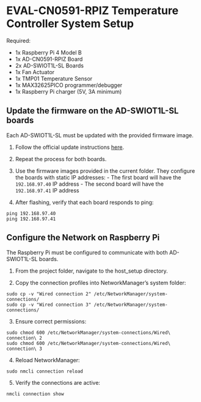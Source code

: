 # EVAL-CN0591-RPIZ Temperature Controller System Setup

Required:
- 1x Raspberry Pi 4 Model B
- 1x AD-CN0591-RPIZ Board
- 2x AD-SWIOT1L-SL Boards
- 1x Fan Actuator
- 1x TMP01 Temperature Sensor
- 1x MAX32625PICO programmer/debugger
- 1x Raspberry Pi charger (5V, 3A minimum)

## Update the firmware on the AD-SWIOT1L-SL boards
Each AD-SWIOT1L-SL must be updated with the provided firmware image.

1. Follow the official update instructions <a href=https://analogdevicesinc.github.io/documentation/solutions/reference-designs/ad-swiot1l-sl/software-guide/index.html#updating-the-ad-swiot1l-sl-firmware>here</a>.

2. Repeat the process for both boards.

3. Use the firmware images provided in the current folder. They configure the boards with static IP addresses:
        - The first board will have the ```192.168.97.40``` IP address
        - The second board will have the ```192.168.97.41``` IP address

4. After flashing, verify that each board responds to ping:
``` 
ping 192.168.97.40
ping 192.168.97.41
```

## Configure the Network on Raspberry Pi
The Raspberry Pi must be configured to communicate with both AD-SWIOT1L-SL boards.

1. From the project folder, navigate to the host_setup directory.

2. Copy the connection profiles into NetworkManager’s system folder:
```
sudo cp -v "Wired connection 2" /etc/NetworkManager/system-connections/
sudo cp -v "Wired connection 3" /etc/NetworkManager/system-connections/
```

3. Ensure correct permissions:
``` 
sudo chmod 600 /etc/NetworkManager/system-connections/Wired\ connection\ 2
sudo chmod 600 /etc/NetworkManager/system-connections/Wired\ connection\ 3
```

4. Reload NetworkManager:
```
sudo nmcli connection reload
```

5. Verify the connections are active:
```
nmcli connection show
```